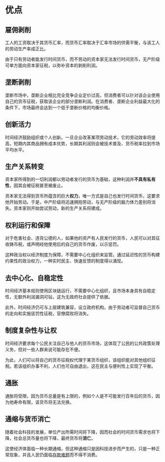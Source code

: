 # 优点
## 雇佣剥削

工人的工资取决于其货币汇率，而货币汇率取决于汇率市场的供需平衡，与该工人的劳动生产率成正比。

由于只有劳动者能发行时间货币，而不劳动的资本家无法发行时间货币，无产阶级可单方面向资本家征税，以弥补资本的剥削利润。

## 垄断剥削

垄断市场中，垄断企业相比完全竞争企业定价过高，但消费者可以针对该企业使用自己的货币征税，获取该企业的部分垄断利润。在消费者、垄断企业利益最大化的条件下，市场最终会达到一个低于垄断价格的均衡价格。

## 创新活力

时间经济鼓励组织或个人创新。一旦企业改革某项劳动技术，它的劳动效率将提高，短期内其商品拥有成本优势，长期其利润则会被技术普及、货币税率拉到市场平均水平。

## 生产关系转变

资本家所得到的一切利润都以劳动者发行的货币为基础，这种利润并**不具有私有性**，因其会被征税甚至被废止。

资本家无法得到货币所蕴含的巨大**权力**，唯一方式是自己也发行时间货币，这要求他开始劳动。于是，中产阶级将迅速拥抱劳动，与无产阶级的脑力体力差别将消失。资本家则开始尝试劳动，新的生产关系将建成。

## 权利运行和保障

对于危害社会、违背公德的人，如果他的资产有人民发行的货币，人民可以对其征收铸币税，或声明经他使用后的自己的货币作废，以示惩罚。

这种政治权以经济制度为保障，不需要中心化组织来监管。通过延迟性的货币构建约束性的政治权力，一种实时民主、快速反馈的制度得以涌现。

## 去中心化、自稳定性

时间经济基本规则使用区块链运行，不需要中心化组织，且市场本身具有自稳定性，无额外利润漏洞可钻，这为无政府社会提供了依据。

此外，时间经济仍可与上层建筑兼容，设立政府机构，由于劳动者可监督自己货币的走向和实施惩罚性征税，官僚腐败将消失。

## 制度复杂性与让权

时间经济要求每个公民关注自己与他人的货币市场，这体现了公民的公共政策处理义务，但对一些人群来说可能存在不便。

为此，人们可以将自己的货币征税权代理于某货币组织，该组织能对其他组织征税。若该组织办事不利，人们也可自由退出，这在民主与便利性上实现了平衡。

## 通胀

通胀将受限，因为货币总量是有上限的，例如个人是不可能发行百年后的货币，因为他寿命有限，该货币将无法兑换。

## 通缩与货币消亡

随着社会科技的发展，单位产出所需时间将下降，因而社会的时间货币需求也将下降，社会总货币量也将下降，最终货币将**消亡**。

这使经济体面临一种长期通缩，但这种通缩只是因科技进步而产生的，只是一种正常现象，并且人民仍面临[存款难题](1.规则/1.2.延伸制度.md#存储与养老)而不得不消费。
